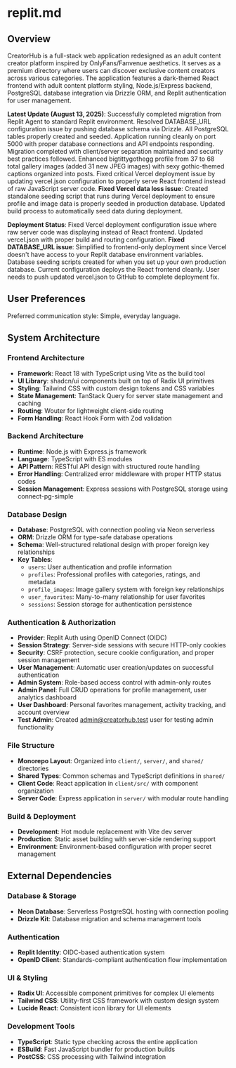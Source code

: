 # replit.md

## Overview

CreatorHub is a full-stack web application redesigned as an adult content creator platform inspired by OnlyFans/Fanvenue aesthetics. It serves as a premium directory where users can discover exclusive content creators across various categories. The application features a dark-themed React frontend with adult content platform styling, Node.js/Express backend, PostgreSQL database integration via Drizzle ORM, and Replit authentication for user management.

**Latest Update (August 13, 2025)**: Successfully completed migration from Replit Agent to standard Replit environment. Resolved DATABASE_URL configuration issue by pushing database schema via Drizzle. All PostgreSQL tables properly created and seeded. Application running cleanly on port 5000 with proper database connections and API endpoints responding. Migration completed with client/server separation maintained and security best practices followed. Enhanced bigtittygothegg profile from 37 to 68 total gallery images (added 31 new JPEG images) with sexy gothic-themed captions organized into posts. Fixed critical Vercel deployment issue by updating vercel.json configuration to properly serve React frontend instead of raw JavaScript server code. **Fixed Vercel data loss issue**: Created standalone seeding script that runs during Vercel deployment to ensure profile and image data is properly seeded in production database. Updated build process to automatically seed data during deployment.

**Deployment Status**: Fixed Vercel deployment configuration issue where raw server code was displaying instead of React frontend. Updated vercel.json with proper build and routing configuration. **Fixed DATABASE_URL issue**: Simplified to frontend-only deployment since Vercel doesn't have access to your Replit database environment variables. Database seeding scripts created for when you set up your own production database. Current configuration deploys the React frontend cleanly. User needs to push updated vercel.json to GitHub to complete deployment fix.

## User Preferences

Preferred communication style: Simple, everyday language.

## System Architecture

### Frontend Architecture
- **Framework**: React 18 with TypeScript using Vite as the build tool
- **UI Library**: shadcn/ui components built on top of Radix UI primitives
- **Styling**: Tailwind CSS with custom design tokens and CSS variables
- **State Management**: TanStack Query for server state management and caching
- **Routing**: Wouter for lightweight client-side routing
- **Form Handling**: React Hook Form with Zod validation

### Backend Architecture
- **Runtime**: Node.js with Express.js framework
- **Language**: TypeScript with ES modules
- **API Pattern**: RESTful API design with structured route handling
- **Error Handling**: Centralized error middleware with proper HTTP status codes
- **Session Management**: Express sessions with PostgreSQL storage using connect-pg-simple

### Database Design
- **Database**: PostgreSQL with connection pooling via Neon serverless
- **ORM**: Drizzle ORM for type-safe database operations
- **Schema**: Well-structured relational design with proper foreign key relationships
- **Key Tables**:
  - `users`: User authentication and profile information
  - `profiles`: Professional profiles with categories, ratings, and metadata
  - `profile_images`: Image gallery system with foreign key relationships
  - `user_favorites`: Many-to-many relationship for user favorites
  - `sessions`: Session storage for authentication persistence

### Authentication & Authorization
- **Provider**: Replit Auth using OpenID Connect (OIDC)
- **Session Strategy**: Server-side sessions with secure HTTP-only cookies
- **Security**: CSRF protection, secure cookie configuration, and proper session management
- **User Management**: Automatic user creation/updates on successful authentication
- **Admin System**: Role-based access control with admin-only routes
- **Admin Panel**: Full CRUD operations for profile management, user analytics dashboard
- **User Dashboard**: Personal favorites management, activity tracking, and account overview
- **Test Admin**: Created admin@creatorhub.test user for testing admin functionality

### File Structure
- **Monorepo Layout**: Organized into `client/`, `server/`, and `shared/` directories
- **Shared Types**: Common schemas and TypeScript definitions in `shared/`
- **Client Code**: React application in `client/src/` with component organization
- **Server Code**: Express application in `server/` with modular route handling

### Build & Deployment
- **Development**: Hot module replacement with Vite dev server
- **Production**: Static asset building with server-side rendering support
- **Environment**: Environment-based configuration with proper secret management

## External Dependencies

### Database & Storage
- **Neon Database**: Serverless PostgreSQL hosting with connection pooling
- **Drizzle Kit**: Database migration and schema management tools

### Authentication
- **Replit Identity**: OIDC-based authentication system
- **OpenID Client**: Standards-compliant authentication flow implementation

### UI & Styling
- **Radix UI**: Accessible component primitives for complex UI elements
- **Tailwind CSS**: Utility-first CSS framework with custom design system
- **Lucide React**: Consistent icon library for UI elements

### Development Tools
- **TypeScript**: Static type checking across the entire application
- **ESBuild**: Fast JavaScript bundler for production builds
- **PostCSS**: CSS processing with Tailwind integration